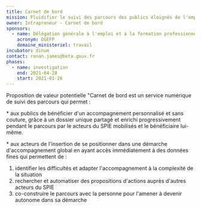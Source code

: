 ```yaml
---
title: Carnet de bord
mission: Fluidifier le suivi des parcours des publics éloignés de l'emploi
owner: Intrapreneur - Carnet de bord
sponsors:
  - name: Délégation générale à l'emploi et à la formation professionnelle
    acronym: DGEFP
    domaine_ministeriel: travail
incubator: dinum
contact: ronan.james@beta.gouv.fr
phases:
  - name: investigation
    end: 2021-04-28
    start: 2021-01-26
---
```

Proposition de valeur potentielle "Carnet de bord est un service numérique de suivi des parcours qui permet :

\* aux publics de bénéficier d'un accompagnement personnalisé et sans couture, grâce à un dossier unique partagé et enrichi progressivement pendant le parcours par le acteurs du SPIE mobilisés et le bénéficiaire lui-même. 

\* aux acteurs de l'insertion de se positionner dans une démarche d'accompagnement global en ayant accès immédiatement à des données fines qui permettent de :

1. identifier les difficultés et adapter l'accompagnement à la complexité de la situation 
2. rechercher et automatiser des propositions d'actions auprès d'autres acteurs du SPIE
3. co-construire le parcours avec la personne pour l'amener à devenir autonome dans sa démarche